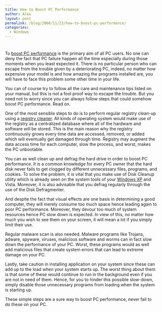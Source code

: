 ```yaml
---
title: How to Boost PC Performance
author: Alex
layout: post
permalink: /blog/2008/11/23/how-to-boost-pc-performance/
categories:
  - Windows
---
```

# 

To [boost PC performance][1] is the primary aim of all PC users. No one can deny the fact that PC failure happen all the time especially during those moments when you least expected it. There is no particular person who can escape from the trouble given by a deteriorating PC, indeed, no matter how expensive your model is and how amazing the programs installed are, you will have to face this problem some other time in your life. 

 [1]: http://www.optimize-your-pc.org/

You can of course try to follow all the care and maintenance tips listed on your manual, but this is not a fool proof way to escape the trouble. But you need not to worry since you can always follow steps that could somehow boost PC performance. Read on. 

One of the most sensible steps to do is to perform regular registry clean-up using a [registry cleaner][2]. All kinds of operating system would make use of the registry as a centralized database where all of the hardware and software will be stored. This is the main reason why the registry continuously grows every time data are accessed, removed, or added which will eventually get damaged through time. Registry may augment the data access time for each computer, slow the process, and worst, makes the PC unbootable. 

 [2]: http://www.optimize-your-pc.org/how-to-use-registry-cleaner-tools

You can as well clean up and defrag the hard drive in order to boost PC performance. It is a common knowledge for every PC owner that the hard disk never fails to get clogged by different unnecessary files, programs, and cookies. To solve the problem, it is vital that you make use of Disk Cleanup utility which is already seen on the system tools of your [Windows XP][3] and Vista. Moreover, it is also advisable that you defrag regularly through the use of the Disk Defragmenter. 

 [3]: http://www.optimize-your-pc.org/fixing-freeze-up-problems-on-your-windows-xp

And despite the fact that visual effects are one basis in determining a good computer, they will merely consume too much space hence leading again to poor PC performance. Moreover, they devour too much of system resources hence PC slow down is expected. In view of this, no matter how much you wish to see them on your screen, it will mean a lot if you simply limit their use. 

Regular malware scan is also needed. Malware programs like Trojans, adware, spyware, viruses, malicious software and worms can in fact slow down the performance of your PC. Worst, these programs would as well add malicious files that create system errors that can lead to extreme damage on your PC.

Lastly, take caution in installing application on your system since these can add up to the load when your system starts up. The worst thing about them is that some of these would continue to run in the background even if you are not in need of them. Hence, for you to hinder this possible slow-down, simply disable those unnecessary programs from loading when the system is starting up.

These simple steps are a sure way to boost PC performance, never fail to do these on your PC.